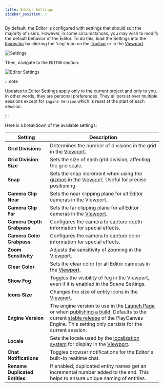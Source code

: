 ```yaml
---
title: Editor Settings
sidebar_position: 7
---
```


By default, the Editor is configured with settings that should suit the majority of users. However, in some circumstances, you may wish to modify the default behavior of the Editor. To do this, load the Settings into the [Inspector](inspector.md) by clicking the 'cog' icon on the [Toolbar](toolbar.md) or in the [Viewport](viewport.md).

![Settings](/images/user-manual/editor/toolbar/settings.png)

Then, navigate to the `EDITOR` section:

![Editor Settings](/images/user-manual/editor/settings/editor-settings.png)

:::note

Updates to Editor Settings apply only to the current project and only to you. In other words, they are personal preferences. They all persist over multiple sessions except for `Engine Version` which is reset at the start of each session.

:::

Here is a breakdown of the available settings:

| Setting                          | Description |
| -------------------------------- | ----------- |
| **Grid Divisions**               | Determines the number of divisions in the grid in the [Viewport](viewport.md). |
| **Grid Division Size**           | Sets the size of each grid division, affecting the grid scale. |
| **Snap**                         | Sets the snap increment when using the [gizmos](viewport.md#gizmos) in the [Viewport](viewport.md). Useful for precise positioning. |
| **Camera Clip Near**             | Sets the near clipping plane for all Editor cameras in the [Viewport](viewport.md). |
| **Camera Clip Far**              | Sets the far clipping plane for all Editor cameras in the [Viewport](viewport.md). |
| **Camera Depth Grabpass**        | Configures the camera to capture depth information for special effects. |
| **Camera Color Grabpass**        | Configures the camera to capture color information for special effects. |
| **Zoom Sensitivity**             | Adjusts the sensitivity of zooming in the [Viewport](viewport.md). |
| **Clear Color**                  | Sets the clear color for all Editor cameras in the [Viewport](viewport.md). |
| **Show Fog**                     | Toggles the visibility of fog in the [Viewport](viewport.md), even if it is enabled in the Scene Settings. |
| **Icons Size**                   | Changes the size of entity icons in the [Viewport](viewport.md). |
| **Engine Version**               | The engine version to use in the [Launch Page](launch-page/index.md) or when [publishing a build](../publishing/web/playcanvas-hosting.md#publishing-a-new-build). Defaults to the current [stable release](https://github.com/playcanvas/engine/releases) of the PlayCanvas Engine. This setting only persists for the current session. |
| **Locale**                       | Sets the locale used by the [localization system](../user-interface/localization.md) for display in the [Viewport](viewport.md). |
| **Chat Notifications**           | Toggles browser notifications for the Editor's built-in realtime chat. |
| **Rename Duplicated Entities**   | If enabled, duplicated entity names get an incremental number added to the end. This helps to ensure unique naming of entities. |
